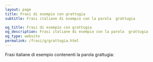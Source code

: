 ```yaml
---
layout: page
title: Frasi di esempio con grattugia 
subtitle: Frasi italiane di esempio con la parola  grattugia

og_title: Frasi di esempio con grattugia 
og_description: Frasi italiane di esempio con la parola  grattugia
og_type: website
permalink: /frasi/g/grattugia.html
---
```


Frasi italiane di esempio contenenti la parola grattugia:


